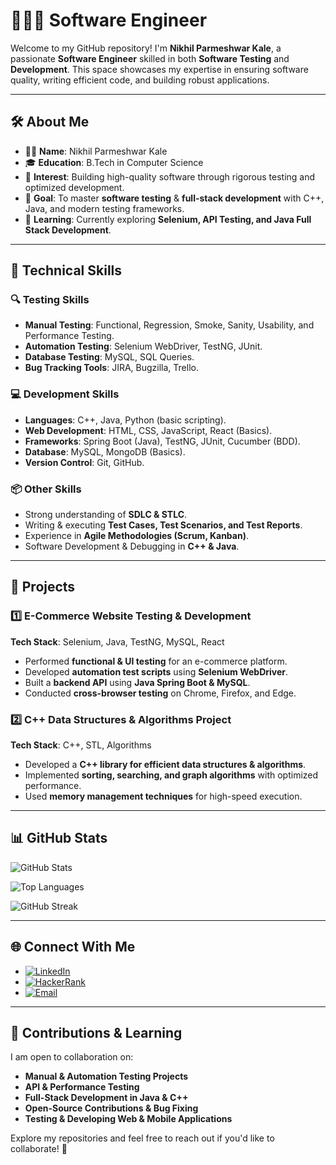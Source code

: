 # 👨‍💻✨ Software Engineer   

Welcome to my GitHub repository! I'm **Nikhil Parmeshwar Kale**, a passionate **Software Engineer** skilled in both **Software Testing** and **Development**. This space showcases my expertise in ensuring software quality, writing efficient code, and building robust applications.

---

## 🛠️ About Me  

- 🙋‍♂️ **Name**: Nikhil Parmeshwar Kale  
- 🎓 **Education**: B.Tech in Computer Science  
- 🔎 **Interest**: Building high-quality software through rigorous testing and optimized development.  
- 🚀 **Goal**: To master **software testing** & **full-stack development** with C++, Java, and modern testing frameworks.  
- 🌱 **Learning**: Currently exploring **Selenium, API Testing, and Java Full Stack Development**.  

---

## 🚀 Technical Skills  

### 🔍 **Testing Skills**  
- **Manual Testing**: Functional, Regression, Smoke, Sanity, Usability, and Performance Testing.  
- **Automation Testing**: Selenium WebDriver, TestNG, JUnit. 
- **Database Testing**: MySQL, SQL Queries.  
- **Bug Tracking Tools**: JIRA, Bugzilla, Trello.  

### 💻 **Development Skills**  
- **Languages**: C++, Java, Python (basic scripting).  
- **Web Development**: HTML, CSS, JavaScript, React (Basics).  
- **Frameworks**: Spring Boot (Java), TestNG, JUnit, Cucumber (BDD).  
- **Database**: MySQL, MongoDB (Basics).  
- **Version Control**: Git, GitHub.    

### 📦 **Other Skills**  
- Strong understanding of **SDLC & STLC**.  
- Writing & executing **Test Cases, Test Scenarios, and Test Reports**.  
- Experience in **Agile Methodologies (Scrum, Kanban)**.  
- Software Development & Debugging in **C++ & Java**.  

---

## 📂 Projects  

### 1️⃣ **E-Commerce Website Testing & Development**  
**Tech Stack**: Selenium, Java, TestNG, MySQL, React  
- Performed **functional & UI testing** for an e-commerce platform.  
- Developed **automation test scripts** using **Selenium WebDriver**.  
- Built a **backend API** using **Java Spring Boot & MySQL**.  
- Conducted **cross-browser testing** on Chrome, Firefox, and Edge.  

### 2️⃣ **C++ Data Structures & Algorithms Project**  
**Tech Stack**: C++, STL, Algorithms  
- Developed a **C++ library for efficient data structures & algorithms**.  
- Implemented **sorting, searching, and graph algorithms** with optimized performance.  
- Used **memory management techniques** for high-speed execution.  

---

## 📊 GitHub Stats  

![GitHub Stats](https://github-readme-stats.vercel.app/api?username=kalenikhil565&show_icons=true&theme=algolia&include_all_commits=true&count_private=true&hide_border=true)  

![Top Languages](https://github-readme-stats.vercel.app/api/top-langs/?username=kalenikhil565&layout=compact&theme=algolia&hide_border=true&langs_count=8)  

![GitHub Streak](https://streak-stats.demolab.com?user=kalenikhil565&theme=algolia&hide_border=true)  

---

## 🌐 Connect With Me  

- [![LinkedIn](https://img.shields.io/badge/LinkedIn-blue?logo=linkedin&logoColor=white)](https://www.linkedin.com/in/nikhil-kale-6a674622a)  
- [![HackerRank](https://img.shields.io/badge/HackerRank-2EC866?logo=hackerrank&logoColor=white)](https://www.hackerrank.com/nikhil-kale-6a674622a)  
- [![Email](https://img.shields.io/badge/Email-c14438?logo=gmail&logoColor=white)](mailto:kalenikhil565@gmail.com)  

---

## 🤝 Contributions & Learning  

I am open to collaboration on:  
- **Manual & Automation Testing Projects**  
- **API & Performance Testing**  
- **Full-Stack Development in Java & C++**  
- **Open-Source Contributions & Bug Fixing**  
- **Testing & Developing Web & Mobile Applications**  

Explore my repositories and feel free to reach out if you'd like to collaborate! 🚀

